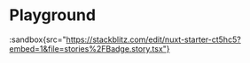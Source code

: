 # Playground

:sandbox{src="https://stackblitz.com/edit/nuxt-starter-ct5hc5?embed=1&file=stories%2FBadge.story.tsx"}
